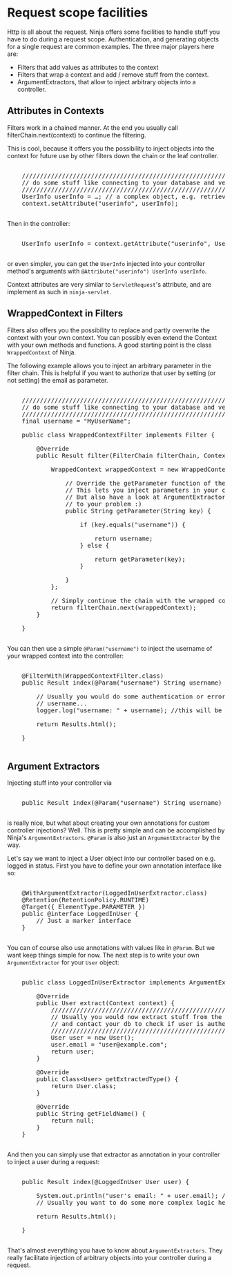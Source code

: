 Request scope facilities
========================

Http is all about the request. Ninja offers some facilities to handle stuff you have to
do during a request scope. Authentication, and generating objects for a single request are
common examples. The three major players here are:

 * Filters that add values as attributes to the context
 * Filters that wrap a context and add / remove stuff from the context.
 * ArgumentExtractors, that allow to inject arbitrary objects into a controller.

Attributes in Contexts
----------------------

Filters work in a chained manner. At the end you usually call filterChain.next(context) to continue
the filtering.

This is cool, because it offers you the possibility to inject objects into the context for future
use by other filters down the chain or the leaf controller.

<pre class="prettyprint">

    //////////////////////////////////////////////////////////////////////////
    // do some stuff like connecting to your database and verifying the user.
    //////////////////////////////////////////////////////////////////////////
    UserInfo userInfo = …; // a complex object, e.g. retrieved from database
    context.setAttribute("userinfo", userInfo);
    
</pre>

Then in the controller:

<pre class="prettyprint">

    UserInfo userInfo = context.getAttribute("userinfo", UserInfo.class);
    
</pre>

or even simpler, you can get the `UserInfo` injected into your controller method's arguments with
`@Attribute("userinfo") UserInfo userInfo`.

Context attributes are very similar to `ServletRequest`'s attribute, and are implement as such in
`ninja-servlet`.


WrappedContext in Filters
-------------------------

Filters also offers you the possibility to replace and partly overwrite the context
with your own context. You can possibly even extend the Context with your own methods and
functions. A good starting point is the class `WrappedContext` of Ninja.

The following example allows you to inject an arbitrary parameter in the filter chain. This is helpful
if you want to authorize that user by setting (or not setting) the email as parameter.


<pre class="prettyprint">

    //////////////////////////////////////////////////////////////////////////
    // do some stuff like connecting to your database and verifying the user.
    //////////////////////////////////////////////////////////////////////////
    final username = "MyUserName";

    public class WrappedContextFilter implements Filter {

        @Override
        public Result filter(FilterChain filterChain, Context context) {
        
            WrappedContext wrappedContext = new WrappedContext(context) {
            
                // Override the getParameter function of the context.
                // This lets you inject parameters in your controller via @Param("username")
                // But also have a look at ArgumentExtractors. Maybe they are a cleaner solution
                // to your problem :)
                public String getParameter(String key) {
                
                    if (key.equals("username")) {
                    
                        return username;
                    } else {
                    
                        return getParameter(key);
                    }
                
                }            
            };
        
            // Simply continue the chain with the wrapped context
            return filterChain.next(wrappedContext);
        }
  
    }
    
</pre>



You can then use a simple `@Param("username")` to inject the username of your wrapped context into the controller:

<pre class="prettyprint">

    @FilterWith(WrappedContextFilter.class)
    public Result index(@Param("username") String username) {
    
        // Usually you would do some authentication or error handling with
        // username...
        logger.log("username: " + username); //this will be MyUserName

        return Results.html();

    }
    
</pre>    



Argument Extractors
-------------------

Injecting stuff into your controller via 

<pre class="prettyprint">

    public Result index(@Param("username") String username) { ... }
    
</pre>

is really nice, but what about creating your own annotations for custom controller injections? 
Well. This is pretty simple and can be accomplished by Ninja's `ArgumentExtractors`. `@Param` is also
just an `ArgumentExtractor` by the way.

Let's say we want to inject a User object into our controller based on e.g. logged in status. 
First you have to define your own annotation interface like so:

<pre class="prettyprint">

    @WithArgumentExtractor(LoggedInUserExtractor.class)
    @Retention(RetentionPolicy.RUNTIME)
    @Target({ ElementType.PARAMETER })
    public @interface LoggedInUser {
        // Just a marker interface
    }
    
</pre>

You can of course also use annotations with values like in `@Param`. But we want keep things simple for now.
The next step is to write your own `ArgumentExtractor` for your `User` object:

<pre class="prettyprint">

    public class LoggedInUserExtractor implements ArgumentExtractor&#60;User&#62; {

        @Override
        public User extract(Context context) {                    
            //////////////////////////////////////////////////////////////////
            // Usually you would now extract stuff from the context
            // and contact your db to check if user is authenticated or so...        
            ///////////////////////////////////////////////////////////////////
            User user = new User();
            user.email = "user@example.com";
            return user;
        }

        @Override
        public Class&#60;User&#62; getExtractedType() {
            return User.class;
        }

        @Override
        public String getFieldName() {
            return null;
        }
    }
    
</pre>

And then you can simply use that extractor as annotation in your controller to inject a user during a request:

<pre class="prettyprint">

    public Result index(@LoggedInUser User user) {
    
        System.out.println("user's email: " + user.email); //will be user@example.com
        // Usually you want to do some more complex logic here...

        return Results.html();

    }
    
</pre>


That's almost everything you have to know about `ArgumentExtractors`. They really facilitate injection of arbitrary objects into
your controller during a request.

 



